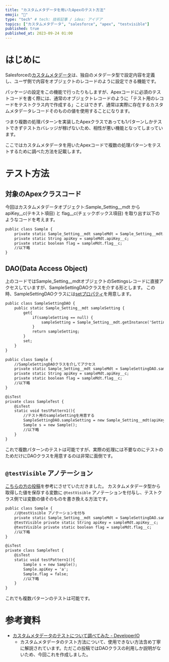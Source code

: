 ```yaml
---
title: "カスタムメタデータを用いたApexのテスト方法"
emoji: "💯"
type: "tech" # tech: 技術記事 / idea: アイデア
topics: ["カスタムメタデータ", "salesforce", "apex", "testvisible"]
published: true
published_at: 2023-09-24 01:00
---
```


# はじめに
Salesforceの[カスタムメタデータ](https://help.salesforce.com/s/articleView?id=sf.custommetadatatypes_about.htm&type=5&language=ja)は、独自のメタデータ型で設定内容を定義し、ユーザ側で内容をオブジェクトのレコードのように設定できる機能です。

パッケージの設定をこの機能で行ったりもしますが、Apexコードに必須のテストコードを書く際には、通常のオブジェクトレコードのように「テスト用のレコードをテストクラス内で作成する」ことはできず、通常は実際に存在するカスタムメタデータレコードそのものの値を使用することになります。

つまり複数の処理パターンを実装したApexクラスであっても1パターンしかテストできずテストカバレッジが稼げないため、相性が悪い機能となってしまっています。

ここではカスタムメタデータを用いたApexコードで複数の処理パターンをテストするために調べた方法を記載します。

# テスト方法
## 対象のApexクラスコード
今回はカスタムメタデータオブジェクト:Sample_Setting__mdt から apiKey__c(テキスト項目) と flag__c(チェックボックス項目) を取り出す以下のようなコードを考えます。

```apex:Sample.cls
public class Sample {
    private static Sample_Setting__mdt sampleMdt = Sample_Setting__mdt.getInstance('Settings');
    private static String apiKey = sampleMdt.apiKey__c;
    private static boolean flag = sampleMdt.flag__c;
    //以下略
}
```

## DAO(Data Access Object)
上のコードではSample_Setting__mdtオブジェクトのSettingsレコードに直接アクセスしていますが、SampleSettingDAOクラスを介する形とします。
この時、SampleSettingDAOクラスには[setプロパティ](https://developer.salesforce.com/docs/atlas.ja-jp.apexcode.meta/apexcode/apex_classes_properties.htm)を用意します。

```apex:SampleSettingDAO.cls
public class SampleSettingDAO {
    public static Sample_Setting__mdt sampleSetting {
        get{
            if(sampleSetting == null) {
                sampleSetting = Sample_Setting__mdt.getInstance('Settings');
            }
            return sampleSetting;
        }
        set;
    }
}
```

```apex:Sample.cls
public class Sample {
    //SampleSettingDAOクラスを介してアクセス
    private static Sample_Setting__mdt sampleMdt = SampleSettingDAO.sampleSetting;
    private static String apiKey = sampleMdt.apiKey__c;
    private static boolean flag = sampleMdt.flag__c;
    //以下略
}
```

```apex:SampleTest.cls
@isTest
private class SampleTest {
    @isTest
    static void testPattern1(){
        //テスト用のsampleSettingを用意する
        SampleSettingDAO.sampleSetting = new Sample_Setting__mdt(apiKey__c='a', flag__c=false);
        Sample s = new Sample();
        //以下略
    }
}
```

これで複数パターンのテストは可能ですが、実際の処理には不要なのにテストのためだけにDAOクラスを用意するのは非常に面倒です。

## `@testVisible` アノテーション
[こちらの方の投稿](https://twitter.com/tarot/status/1691382054628581376)を参考にさせていただきました。
カスタムメタデータ型から取得した値を保存する変数に `@testVisible` アノテーションを付与し、テストクラス側では変数の値そのものを書き換える方法です。

```apex:Sample.cls
public class Sample {
    //@testVisible アノテーションを付与
    private static Sample_Setting__mdt sampleMdt = SampleSettingDAO.sampleSetting;
    @testVisible private static String apiKey = sampleMdt.apiKey__c;
    @testVisible private static boolean flag = sampleMdt.flag__c;
    //以下略
}
```

```apex:SampleTest.cls
@isTest
private class SampleTest {
    @isTest
    static void testPattern1(){
        Sample s = new Sample();
        Sample.apiKey = 'a';
        Sample.flag = false;
        //以下略
    }
}
```

これでも複数パターンのテストは可能です。

# 参考資料
- [カスタムメタデータのテストについて調べてみた - DeveloperIO](https://dev.classmethod.jp/articles/custom-meta-data-test/)
  - カスタムメタデータのテスト方法について、使用できない方法含め丁寧に解説されています。ただこの投稿ではDAOクラスの利用しか説明がないため、今回これを作成しました。
